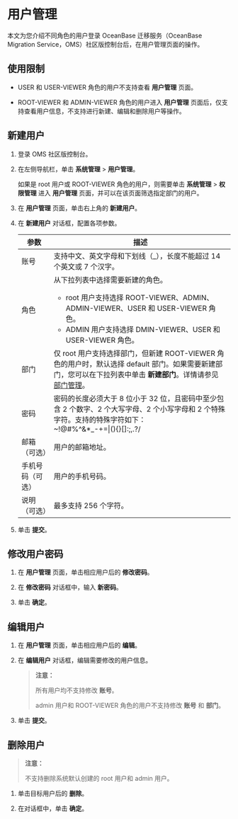 # 用户管理

本文为您介绍不同角色的用户登录 OceanBase 迁移服务（OceanBase Migration Service，OMS）社区版控制台后，在用户管理页面的操作。

## 使用限制

* USER 和 USER-VIEWER 角色的用户不支持查看 **用户管理** 页面。

* ROOT-VIEWER 和 ADMIN-VIEWER 角色的用户进入 **用户管理** 页面后，仅支持查看用户信息，不支持进行新建、编辑和删除用户等操作。

## 新建用户

1. 登录 OMS 社区版控制台。

2. 在左侧导航栏，单击 **系统管理** \> **用户管理**。

   如果是 root 用户或 ROOT-VIEWER 角色的用户，则需要单击 **系统管理** \> **权限管理** 进入 **用户管理** 页面，并可以在该页面筛选指定部门的用户。

3. 在 **用户管理** 页面，单击右上角的 **新建用户**。

4. 在 **新建用户** 对话框，配置各项参数。

   |  参数  |                                    描述                                    |
   |------|--------------------------------------------------------------------------|
   | 账号   | 支持中文、英文字母和下划线（_），长度不能超过 14 个英文或 7 个汉字。                                   |
   | 角色   | 从下拉列表中选择需要新建的角色。<ul><li>root 用户支持选择 ROOT-VIEWER、ADMIN、ADMIN-VIEWER、USER 和 USER-VIEWER 角色。 <li>ADMIN 用户支持选择 DMIN-VIEWER、USER 和 USER-VIEWER 角色。</ul>                                        |
   | 部门  |  仅 root 用户支持选择部门，但新建 ROOT-VIEWER 角色的用户时，默认选择 default 部门。如果需要新建部门，您可以在下拉列表中单击 **新建部门**。详情请参见 [部门管理](../100.permission-management/300.department-management.md)。 |
   | 密码   | 密码的长度必须大于 8 位小于 32 位，且密码中至少包含 2 个数字、2 个大写字母、2 个小写字母和 2 个特殊字符。支持的特殊字符如下：<br> ~!@#%^&*_-+=\|(){}[]:;,.?/|
   | 邮箱（可选）   | 用户的邮箱地址。                                       |
   | 手机号码（可选） | 用户的手机号码。                               |
   | 说明（可选）   | 最多支持 256 个字符。                    |

5. 单击 **提交**。

## 修改用户密码

1. 在 **用户管理** 页面，单击相应用户后的 **修改密码**。

2. 在 **修改密码** 对话框中，输入 **新密码**。

3. 单击 **确定**。

## 编辑用户

1. 在 **用户管理** 页面，单击相应用户后的 **编辑**。

2. 在 **编辑用户** 对话框，编辑需要修改的用户信息。

   >**注意：**
   >
   >所有用户均不支持修改 **账号**。
   >
   >admin 用户和 ROOT-VIEWER 角色的用户不支持修改 **账号** 和 **部门**。

3. 单击 **提交**。

## 删除用户

>**注意：**
>
>不支持删除系统默认创建的 root 用户和 admin 用户。

1. 单击目标用户后的 **删除**。

2. 在对话框中，单击 **确定**。
